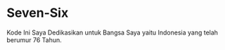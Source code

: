 # Seven-Six

Kode Ini Saya Dedikasikan untuk Bangsa Saya yaitu Indonesia yang telah berumur 76 Tahun.
